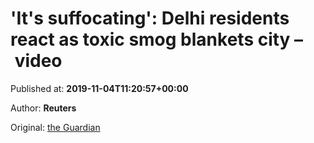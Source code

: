 
# 'It's suffocating': Delhi residents react as toxic smog blankets city – video

Published at: **2019-11-04T11:20:57+00:00**

Author: **Reuters**

Original: [the Guardian](https://www.theguardian.com/world/video/2019/nov/04/its-suffocating-delhi-residents-react-as-toxic-smog-blankets-city-video)


